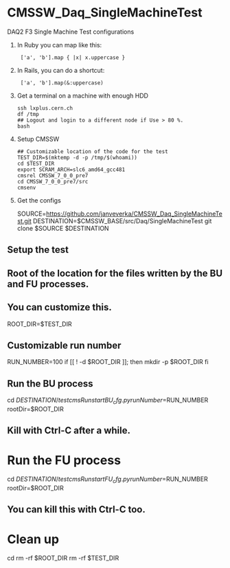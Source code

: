 CMSSW_Daq_SingleMachineTest
===========================

DAQ2 F3 Single Machine Test configurations

1. In Ruby you can map like this:

        ['a', 'b'].map { |x| x.uppercase }

2. In Rails, you can do a shortcut:

        ['a', 'b'].map(&:uppercase)

1.  Get a terminal on a machine with enough HDD

        ssh lxplus.cern.ch
        df /tmp
        ## Logout and login to a different node if Use > 80 %.
        bash

2.  Setup CMSSW

        ## Customizable location of the code for the test
        TEST_DIR=$(mktemp -d -p /tmp/$(whoami))
        cd $TEST_DIR
        export SCRAM_ARCH=slc6_amd64_gcc481
        cmsrel CMSSW_7_0_0_pre7
        cd CMSSW_7_0_0_pre7/src
        cmsenv

3.   Get the configs

        SOURCE=https://github.com/janveverka/CMSSW_Daq_SingleMachineTest.git
        DESTINATION=$CMSSW_BASE/src/Daq/SingleMachineTest
        git clone $SOURCE $DESTINATION

## Setup the test
## Root of the location for the files written by the BU and FU processes.
## You can customize this.
ROOT_DIR=$TEST_DIR
## Customizable run number
RUN_NUMBER=100
if [[ ! -d $ROOT_DIR ]]; then
	mkdir -p $ROOT_DIR
fi

## Run the BU process
cd $DESTINATION/test
cmsRun startBU_cfg.py runNumber=$RUN_NUMBER rootDir=$ROOT_DIR
## Kill with Ctrl-C after a while.

# Run the FU process
cd $DESTINATION/test
cmsRun startFU_cfg.py runNumber=$RUN_NUMBER rootDir=$ROOT_DIR
## You can kill this with Ctrl-C too.

# Clean up
cd
rm -rf $ROOT_DIR
rm -rf $TEST_DIR

